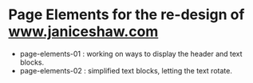 # Page Elements for the re-design of www.janiceshaw.com

- page-elements-01 : working on ways to display the header and text blocks.
- page-elements-02 : simplified text blocks, letting the text rotate.
